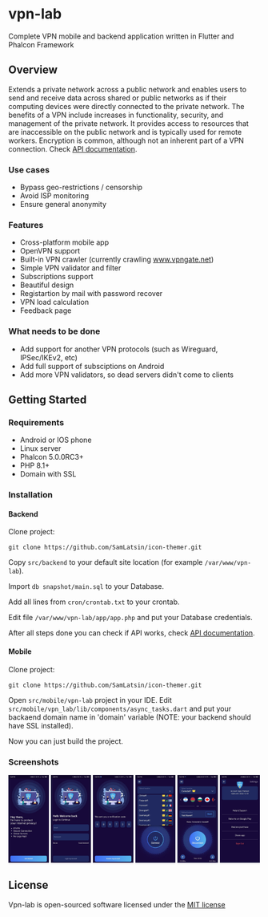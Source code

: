 # vpn-lab
Complete VPN mobile and backend application written in Flutter and Phalcon Framework

## Overview
Extends a private network across a public network and enables users to send and receive data across shared or public networks as if their computing devices were directly connected to the private network. The benefits of a VPN include increases in functionality, security, and management of the private network. It provides access to resources that are inaccessible on the public network and is typically used for remote workers. Encryption is common, although not an inherent part of a VPN connection. Check [API documentation](https://sam-latsin.gitbook.io/vpn-lab-rest-api/).
### Use cases
* Bypass geo-restrictions / censorship
* Avoid ISP monitoring
* Ensure general anonymity 
### Features
* Cross-platform mobile app
* OpenVPN support 
* Built-in VPN crawler (currently crawling www.vpngate.net)
* Simple VPN validator and filter
* Subscriptions support
* Beautiful design
* Registartion by mail with password recover
* VPN load calculation
* Feedback page
### What needs to be done
* Add support for another VPN protocols (such as Wireguard, IPSec/IKEv2, etc)
* Add full support of subsciptions on Android
* Add more VPN validators, so dead servers didn't come to clients
## Getting Started
### Requirements
* Android or IOS phone
* Linux server
* Phalcon 5.0.0RC3+
* PHP 8.1+
* Domain with SSL
### Installation
#### Backend
Clone project:
```
git clone https://github.com/SamLatsin/icon-themer.git
```
Copy `src/backend` to your default site location (for example `/var/www/vpn-lab`).

Import `db snapshot/main.sql` to your Database.

Add all lines from `cron/crontab.txt` to your crontab.

Edit file `/var/www/vpn-lab/app/app.php` and put your Database credentials.

After all steps done you can check if API works, check [API documentation](https://sam-latsin.gitbook.io/vpn-lab-rest-api/).
#### Mobile
Clone project:
```
git clone https://github.com/SamLatsin/icon-themer.git
```
Open `src/mobile/vpn-lab` project in your IDE.
Edit `src/mobile/vpn_lab/lib/components/async_tasks.dart` and put your backaend domain name in 'domain' variable (NOTE: your backend should have SSL installed).

Now you can just build the project.

### Screenshots
<p float="left">
  <img src="https://github.com/SamLatsin/vpn-lab/blob/main/preview/1.jpg" width="16%" />
  <img src="https://github.com/SamLatsin/vpn-lab/blob/main/preview/2.jpg" width="16%" /> 
  <img src="https://github.com/SamLatsin/vpn-lab/blob/main/preview/3.jpg" width="16%" />
  <img src="https://github.com/SamLatsin/vpn-lab/blob/main/preview/4.jpg" width="16%" />
  <img src="https://github.com/SamLatsin/vpn-lab/blob/main/preview/5.jpg" width="16%" />
  <img src="https://github.com/SamLatsin/vpn-lab/blob/main/preview/6.jpg" width="16%" />
</p>

## License

Vpn-lab is open-sourced software licensed under the [MIT license](http://opensource.org/licenses/MIT)

